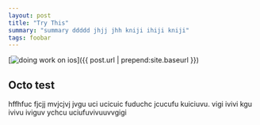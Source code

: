 ```yaml
---
layout: post
title: "Try This"
summary: "summary ddddd jhjj jhh kniji ihiji kniji"
tags: foobar
---
```



[![doing work on ios](https://www.dropbox.com/s/y5053ovm3ew80l6/photo%2004-03-15%2018%2033%2048.jpg?dl=1)]({{ post.url | prepend:site.baseurl }})


## Octo test
hffhfuc fjcjj mvjcjvj jvgu uci
ucicuic fuduchc jcucufu kuiciuvu. vigi ivivi kgu ivivu iviguv
ychcu
uciufuvivuuvvgigi
